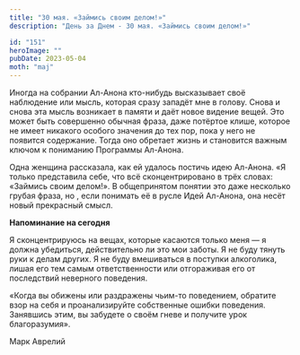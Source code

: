 ```yaml
---
title: "30 мая. «Займись своим делом!»"
description: "День за Днем - 30 мая. «Займись своим делом!»"

id: "151"
heroImage: ""
pubDate: 2023-05-04
moth: "maj"
---
```


Иногда на собрании Ал-Анона кто-нибудь высказывает своё наблюдение или мысль,
которая сразу западёт мне в голову. Снова и снова эта мысль возникает в памяти
и даёт новое видение вещей. Это может быть совершенно обычная фраза, даже
потёртое клише, которое не имеет никакого особого значения до тех пор, пока у
него не появится содержание. Тогда оно обретает жизнь и становится важным
ключом к пониманию Программы Ал-Анона.

Одна женщина рассказала, как ей удалось постичь идею Ал-Анона. «Я только
представила себе, что всё сконцентрировано в трёх словах: «Займись своим
делом!». В общепринятом понятии это даже несколько грубая фраза, но , если
понимать её в русле Идей Ал-Анона, она несёт новый прекрасный смысл.

**Напоминание на сегодня**

Я сконцентрируюсь на вещах, которые касаются только меня — я должна убедиться,
действительно ли это мои заботы. Я не буду тянуть руки к делам других. Я не
буду вмешиваться в поступки алкоголика, лишая его тем самым ответственности
или отгораживая его от последствий неверного поведения.

«Когда вы обижены или раздражены чьим-то поведением, обратите взор на себя и
проанализируйте собственные ошибки поведения. Занявшись этим, вы забудете о
своём гневе и получите урок благоразумия».

Марк Аврелий
